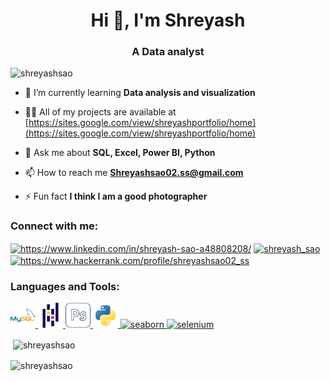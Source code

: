 <h1 align="center">Hi 👋, I'm Shreyash</h1>
<h3 align="center">A Data analyst </h3>

<p align="left"> <img src="https://komarev.com/ghpvc/?username=shreyashsao&label=Profile%20views&color=0e75b6&style=flat" alt="shreyashsao" /> </p>

- 🌱 I’m currently learning **Data analysis and visualization**

- 👨‍💻 All of my projects are available at [https://sites.google.com/view/shreyashportfolio/home](https://sites.google.com/view/shreyashportfolio/home)

- 💬 Ask me about **SQL, Excel, Power BI, Python**

- 📫 How to reach me **Shreyashsao02.ss@gmail.com**

- ⚡ Fun fact **I think I am a good photographer**

<h3 align="left">Connect with me:</h3>
<p align="left">
<a href="https://linkedin.com/in/https://www.linkedin.com/in/shreyash-sao-a48808208/" target="blank"><img align="center" src="https://raw.githubusercontent.com/rahuldkjain/github-profile-readme-generator/master/src/images/icons/Social/linked-in-alt.svg" alt="https://www.linkedin.com/in/shreyash-sao-a48808208/" height="30" width="40" /></a>
<a href="https://instagram.com/shreyash_sao" target="blank"><img align="center" src="https://raw.githubusercontent.com/rahuldkjain/github-profile-readme-generator/master/src/images/icons/Social/instagram.svg" alt="shreyash_sao" height="30" width="40" /></a>
<a href="https://www.hackerrank.com/https://www.hackerrank.com/profile/shreyashsao02_ss" target="blank"><img align="center" src="https://raw.githubusercontent.com/rahuldkjain/github-profile-readme-generator/master/src/images/icons/Social/hackerrank.svg" alt="https://www.hackerrank.com/profile/shreyashsao02_ss" height="30" width="40" /></a>
</p>

<h3 align="left">Languages and Tools:</h3>
<p align="left"> <a href="https://www.mysql.com/" target="_blank" rel="noreferrer"> <img src="https://raw.githubusercontent.com/devicons/devicon/master/icons/mysql/mysql-original-wordmark.svg" alt="mysql" width="40" height="40"/> </a> <a href="https://pandas.pydata.org/" target="_blank" rel="noreferrer"> <img src="https://raw.githubusercontent.com/devicons/devicon/2ae2a900d2f041da66e950e4d48052658d850630/icons/pandas/pandas-original.svg" alt="pandas" width="40" height="40"/> </a> <a href="https://www.photoshop.com/en" target="_blank" rel="noreferrer"> <img src="https://raw.githubusercontent.com/devicons/devicon/master/icons/photoshop/photoshop-line.svg" alt="photoshop" width="40" height="40"/> </a> <a href="https://www.python.org" target="_blank" rel="noreferrer"> <img src="https://raw.githubusercontent.com/devicons/devicon/master/icons/python/python-original.svg" alt="python" width="40" height="40"/> </a> <a href="https://seaborn.pydata.org/" target="_blank" rel="noreferrer"> <img src="https://seaborn.pydata.org/_images/logo-mark-lightbg.svg" alt="seaborn" width="40" height="40"/> </a> <a href="https://www.selenium.dev" target="_blank" rel="noreferrer"> <img src="https://raw.githubusercontent.com/detain/svg-logos/780f25886640cef088af994181646db2f6b1a3f8/svg/selenium-logo.svg" alt="selenium" width="40" height="40"/> </a> </p>

<p>&nbsp;<img align="center" src="https://github-readme-stats.vercel.app/api?username=shreyashsao&show_icons=true&locale=en" alt="shreyashsao" /></p>

<p><img align="center" src="https://github-readme-streak-stats.herokuapp.com/?user=shreyashsao&" alt="shreyashsao" /></p>
